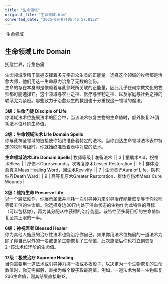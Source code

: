```yaml
---
title: "生命领域"
original_file: "生命领域.htm"
converted_date: "2025-09-07T05:46:57.813Z"
---
```


﻿ 生命领域  

## **生命领域 Life Domain**

抚慰世界，疗愈伤痛

生命领域专精于掌握支撑着多元宇宙众生灵的正能量。选择这个领域的牧师都是治愈大师，他们用这一生命原力治愈了无数的创伤。  
生命的存在本身即是依赖着与此领域所关联的正能量，因此几乎任何宗教文化的牧师都可能选择它。这个领域与农业之神、医疗与坚韧之神、以及家庭与社会之神的联系尤为紧密。那些致力于治愈众生的教团也十分重视这一领域的魔法。

****3级：生命门徒 Disciple of Life****  
你消耗法术位施展法术的回合中，当该法术恢复生物的生命值时，额外恢复2+消耗法术位环阶生命值。

****3级：生命领域法术 Life Domain Spells****  
你与此神圣领域的链接使你始终准备着特定的法术。当你到达生命领域法术表中特定的牧师等级时，你就始终准备着表中对应的法术。

**生命领域法术Life Domain Spells**| 牧师等级 | 准备法术 |
| 3 | 援助术Aid，祝福术Bless |
| 疗伤术Cure wounds，次等复原术Lesser Restoration |
| 5 | 群体治愈真言Mass Healing Word，回生术Revivify |
| 7 | 生命灵光Aura of Life，防死结界Death Ward |
| 9 | 高等复原术Greater Restoration，群体疗伤术Mass Cure Wounds |

****3级：维持生命 Preserve Life****  
以一个魔法动作，你展示圣徽并消耗一次引导神力来引导治疗能量恢复等于你牧师等级五倍的生命值。你选择身边30尺内处于浴血状态的生物作为此特性的目标（可以包括你），再为其分配从中获得的治疗能量。该特性至多将目标的生命值恢复至其上限的一半。

****6级：神祝医者 Blessed Healer****  
你为其他人施展的治疗性法术也能治疗你自己。如果你用法术位施展的一道法术为除了你自己以外的一名或更多生物恢复了生命值，此次施法后你也将立刻恢复2+该法术位环阶的生命值。

****17级：极效治疗 Supreme Healing****  
当你需要用一道法术或引导神力掷一枚或多枚骰子，以决定为一个生物恢复的生命数值时，你无需掷骰，直接为每个骰子取最高值。例如，一道法术为某一生物恢复2d6生命值，则其结果直接取12。